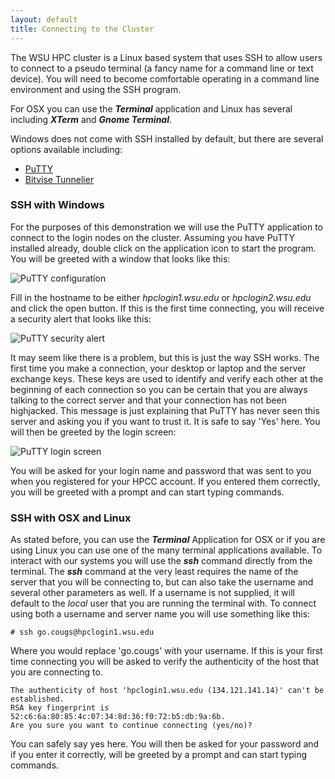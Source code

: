 ```yaml
---
layout: default
title: Connecting to the Cluster
---
```


The WSU HPC cluster is a Linux based system that uses SSH to allow users to connect to a pseudo terminal (a fancy name for a command line or text device).  You will need to become comfortable operating in a command line environment and using the SSH program.  

For OSX you can use the ***Terminal*** application and Linux has several including ***XTerm*** and ***Gnome Terminal***.  

Windows does not come with SSH installed by default, but there are several options available including:

* [PuTTY](http://www.chiark.greenend.org.uk/~sgtatham/putty/download.html)
* [Bitvise Tunnelier](http://www.bitvise.com/download-area)

### SSH with Windows

For the purposes of this demonstration we will use the PuTTY application to connect to the login nodes on the cluster.  Assuming you have PuTTY installed already, double click on the application icon to start the program.  You will be greeted with a window that looks like this:

![PuTTY configuration](https://dl.dropboxusercontent.com/u/108911615/docimages/putty_configuration.png)

Fill in the hostname to be either *hpclogin1.wsu.edu* or *hpclogin2.wsu.edu* and click the open button.  If this is the first time connecting, you will receive a security alert that looks like this:

![PuTTY security alert](https://dl.dropboxusercontent.com/u/108911615/docimages/putty_security_alert.png)

It may seem like there is a problem, but this is just the way SSH works.  The first time you make a connection, your desktop or laptop and the server exchange keys.  These keys are used to identify and verify each other at the beginning of each connection so you can be certain that you are always talking to the correct server and that your connection has not been highjacked.  This message is just explaining that PuTTY has never seen this server and asking you if you want to trust it.  It is safe to say 'Yes' here.  You will then be greeted by the login screen:

![PuTTY login screen](https://dl.dropboxusercontent.com/u/108911615/docimages/putty_login_screen.png)

You will be asked for your login name and password that was sent to you when you registered for your HPCC account.  If you entered them correctly, you will be greeted with a prompt and can start typing commands.

### SSH with OSX and Linux

As stated before, you can use the ***Terminal*** Application for OSX or if you are using Linux you can use one of the many terminal applications available.  To interact with our systems you will use the ***ssh*** command directly from the terminal.  The ***ssh*** command at the very least requires the name of the server that you will be connecting to, but can also take the username and several other parameters as well.  If a username is not supplied, it will default to the *local* user that you are running the terminal with.  To connect using both a username and server name you will use something like this:

```text
# ssh go.cougs@hpclogin1.wsu.edu
```

Where you would replace 'go.cougs' with your username.  If this is your first time connecting you will be asked to verify the authenticity of the host that you are connecting to.

```text
The authenticity of host 'hpclogin1.wsu.edu (134.121.141.14)' can't be established.
RSA key fingerprint is 52:c6:6a:80:85:4c:07:34:8d:36:f0:72:b5:db:9a:6b.
Are you sure you want to continue connecting (yes/no)?
```

You can safely say yes here.  You will then be asked for your password and if you enter it correctly, will be greeted by a prompt and can start typing commands.
